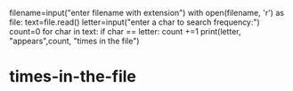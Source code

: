 filename=input("enter filename with extension")
with open(filename, 'r') as file:
    text=file.read()
    letter=input("enter a char to search frequency:")
    count=0
    for char in text:
        if char == letter:
            count +=1
print(letter, "appears",count, "times in the file")
# times-in-the-file
